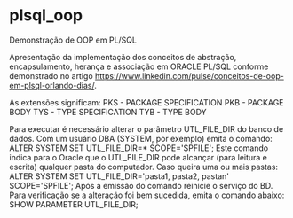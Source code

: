 # plsql_oop
Demonstração de OOP em PL/SQL

Apresentação da implementação dos conceitos de abstração, encapsulamento, herança e associação em ORACLE PL/SQL conforme demonstrado no artigo https://www.linkedin.com/pulse/conceitos-de-oop-em-plsql-orlando-dias/.

As extensões significam:
PKS - PACKAGE SPECIFICATION
PKB - PACKAGE BODY
TYS - TYPE SPECIFICATION
TYB - TYPE BODY

Para executar é necessário alterar o parâmetro UTL_FILE_DIR do banco de dados. Com um usuário DBA (SYSTEM, por exemplo) emita o comando:
ALTER SYSTEM SET UTL_FILE_DIR=* SCOPE='SPFILE';
      Este comando indica para o Oracle que o UTL_FILE_DIR pode alcançar (para leitura e escrita) qualquer pasta do computador.
      Caso queira uma ou mais pastas: ALTER SYSTEM SET UTL_FILE_DIR='pasta1, pasta2, pastan' SCOPE='SPFILE';
Após a emissão do comando reinicie o serviço do BD.
Para verificação se a alteração foi bem sucedida, emita o comando abaixo:
SHOW PARAMETER UTL_FILE_DIR;

